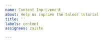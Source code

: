 ```yaml
---
name: Content Improvement
about: Help us improve the Saleor tutorial
title: ''
labels: content
assignees: zaiste

---
```




